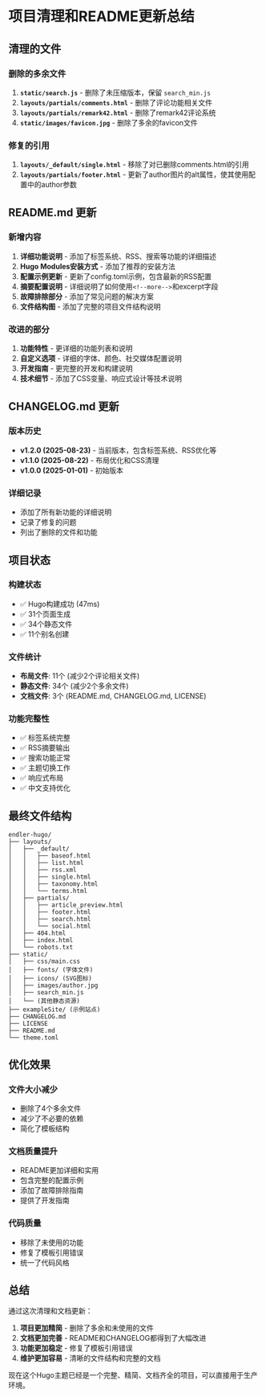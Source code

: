 # 项目清理和README更新总结

## 清理的文件

### 删除的多余文件
1. **`static/search.js`** - 删除了未压缩版本，保留 `search_min.js`
2. **`layouts/partials/comments.html`** - 删除了评论功能相关文件
3. **`layouts/partials/remark42.html`** - 删除了remark42评论系统
4. **`static/images/favicon.jpg`** - 删除了多余的favicon文件

### 修复的引用
1. **`layouts/_default/single.html`** - 移除了对已删除comments.html的引用
2. **`layouts/partials/footer.html`** - 更新了author图片的alt属性，使其使用配置中的author参数

## README.md 更新

### 新增内容
1. **详细功能说明** - 添加了标签系统、RSS、搜索等功能的详细描述
2. **Hugo Modules安装方式** - 添加了推荐的安装方法
3. **配置示例更新** - 更新了config.toml示例，包含最新的RSS配置
4. **摘要配置说明** - 详细说明了如何使用`<!--more-->`和excerpt字段
5. **故障排除部分** - 添加了常见问题的解决方案
6. **文件结构图** - 添加了完整的项目文件结构说明

### 改进的部分
1. **功能特性** - 更详细的功能列表和说明
2. **自定义选项** - 详细的字体、颜色、社交媒体配置说明
3. **开发指南** - 更完整的开发和构建说明
4. **技术细节** - 添加了CSS变量、响应式设计等技术说明

## CHANGELOG.md 更新

### 版本历史
- **v1.2.0 (2025-08-23)** - 当前版本，包含标签系统、RSS优化等
- **v1.1.0 (2025-08-22)** - 布局优化和CSS清理
- **v1.0.0 (2025-01-01)** - 初始版本

### 详细记录
- 添加了所有新功能的详细说明
- 记录了修复的问题
- 列出了删除的文件和功能

## 项目状态

### 构建状态
- ✅ Hugo构建成功 (47ms)
- ✅ 31个页面生成
- ✅ 34个静态文件
- ✅ 11个别名创建

### 文件统计
- **布局文件**: 11个 (减少2个评论相关文件)
- **静态文件**: 34个 (减少2个多余文件)
- **文档文件**: 3个 (README.md, CHANGELOG.md, LICENSE)

### 功能完整性
- ✅ 标签系统完整
- ✅ RSS摘要输出
- ✅ 搜索功能正常
- ✅ 主题切换工作
- ✅ 响应式布局
- ✅ 中文支持优化

## 最终文件结构

```
endler-hugo/
├── layouts/
│   ├── _default/
│   │   ├── baseof.html
│   │   ├── list.html
│   │   ├── rss.xml
│   │   ├── single.html
│   │   ├── taxonomy.html
│   │   └── terms.html
│   ├── partials/
│   │   ├── article_preview.html
│   │   ├── footer.html
│   │   ├── search.html
│   │   └── social.html
│   ├── 404.html
│   ├── index.html
│   └── robots.txt
├── static/
│   ├── css/main.css
│   ├── fonts/ (字体文件)
│   ├── icons/ (SVG图标)
│   ├── images/author.jpg
│   ├── search_min.js
│   └── (其他静态资源)
├── exampleSite/ (示例站点)
├── CHANGELOG.md
├── LICENSE
├── README.md
└── theme.toml
```

## 优化效果

### 文件大小减少
- 删除了4个多余文件
- 减少了不必要的依赖
- 简化了模板结构

### 文档质量提升
- README更加详细和实用
- 包含完整的配置示例
- 添加了故障排除指南
- 提供了开发指南

### 代码质量
- 移除了未使用的功能
- 修复了模板引用错误
- 统一了代码风格

## 总结

通过这次清理和文档更新：

1. **项目更加精简** - 删除了多余和未使用的文件
2. **文档更加完善** - README和CHANGELOG都得到了大幅改进
3. **功能更加稳定** - 修复了模板引用错误
4. **维护更加容易** - 清晰的文件结构和完整的文档

现在这个Hugo主题已经是一个完整、精简、文档齐全的项目，可以直接用于生产环境。
